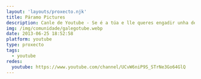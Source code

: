 ```yaml
---
layout: 'layouts/proxecto.njk'
title: Páramo Pictures
description: Canle de Youtube - Se é a túa e lle queres engadir unha descripción e etiquetas, ponte en contacto con nós.
img: /img/comunidade/galegotube.webp
date: 2013-06-25 18:52:58
platform: youtube
type: proxecto
tags:
  - youtube
redes:
  youtube: https://www.youtube.com/channel/UCvW6niP9S_STrNe3Go64GlQ
---
```


